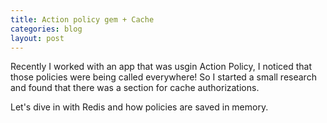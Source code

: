 ```yaml
---
title: Action policy gem + Cache
categories: blog
layout: post
---
```

Recently I worked with an app that was usgin Action Policy, I noticed that those policies were being called everywhere! So I started a small research and found that there was a section for cache authorizations.

Let's dive in with Redis and how policies are saved in memory.